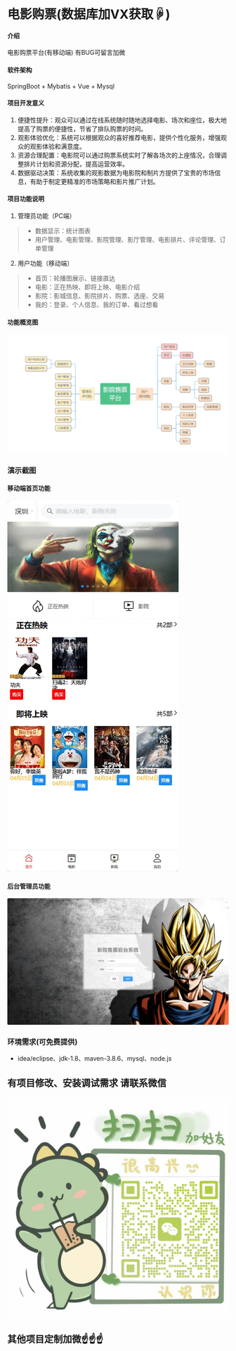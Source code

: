 # 电影购票(数据库加VX获取☟)

#### 介绍
电影购票平台(有移动端)
有BUG可留言加微

#### 软件架构
SpringBoot + Mybatis + Vue + Mysql


#### 项目开发意义

1.  便捷性提升：观众可以通过在线系统随时随地选择电影、场次和座位，极大地提高了购票的便捷性，节省了排队购票的时间。
2.  观影体验优化：系统可以根据观众的喜好推荐电影，提供个性化服务，增强观众的观影体验和满意度。
3.  资源合理配置：电影院可以通过购票系统实时了解各场次的上座情况，合理调整排片计划和资源分配，提高运营效率。
4.  数据驱动决策：系统收集的观影数据为电影院和制片方提供了宝贵的市场信息，有助于制定更精准的市场策略和影片推广计划。

#### 项目功能说明

1.  管理员功能（PC端）
> + 数据显示：统计图表
> + 用户管理、电影管理、影院管理、影厅管理、电影排片、评论管理、订单管理
2.  用户功能（移动端）
> + 首页：轮播图展示、链接直达
> + 电影：正在热映、即将上映、电影介绍
> + 影院：影城信息、影院排片、购票、选座、交易
> + 我的：登录、个人信息、我的订单、看过想看

#### 功能概览图
![输入图片说明](photo/%E5%8A%9F%E8%83%BD%E5%9B%BE.png)

### 演示截图
#### 移动端首页功能
![输入图片说明](photo/%E7%A7%BB%E5%8A%A8%E7%AB%AF%E9%A6%96%E9%A1%B5%E5%8A%9F%E8%83%BD.gif)

#### 后台管理员功能
![输入图片说明](photo/%E5%90%8E%E5%8F%B0%E7%AE%A1%E7%90%86%E5%91%98%E5%8A%9F%E8%83%BD.gif)


### 环境需求(可免费提供)
- idea/eclipse、jdk-1.8、maven-3.8.6、mysql、node.js


## 有项目修改、安装调试需求 请联系微信
![输入图片说明](photo/0-WeChat.png)

## 其他项目定制加微☝☝☝


